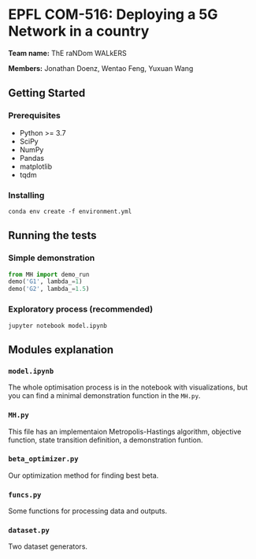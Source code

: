 # EPFL COM-516: Deploying a 5G Network in a country
__Team name:__ ThE raNDom WALkERS

__Members:__ Jonathan Doenz, Wentao Feng, Yuxuan Wang

## Getting Started

### Prerequisites
- Python >= 3.7
- SciPy
- NumPy
- Pandas
- matplotlib
- tqdm

### Installing
```shell
conda env create -f environment.yml
```
## Running the tests
### Simple demonstration
```python
from MH import demo_run
demo('G1', lambda_=1)
demo('G2', lambda_=1.5)
```
### Exploratory process (recommended)
```shell
jupyter notebook model.ipynb
```
## Modules explanation
### `model.ipynb`
The whole optimisation process is in the notebook with visualizations, but you can find a minimal demonstration function in the `MH.py`.

### `MH.py`
This file has an implementaion Metropolis-Hastings algorithm, objective function, state transition definition, a demonstration funtion.

### `beta_optimizer.py`
Our optimization method for finding best beta.

### `funcs.py`
Some functions for processing data and outputs.

### `dataset.py`
Two dataset generators.